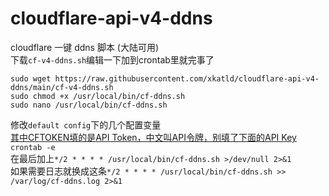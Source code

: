 # cloudflare-api-v4-ddns
cloudflare 一键 ddns 脚本 (大陆可用)  
下载`cf-v4-ddns.sh`编辑一下加到crontab里就完事了  
```
sudo wget https://raw.githubusercontent.com/xkatld/cloudflare-api-v4-ddns/main/cf-v4-ddns.sh
sudo chmod +x /usr/local/bin/cf-ddns.sh
sudo nano /usr/local/bin/cf-ddns.sh
```  
修改`default config`下的几个配置变量  
[其中CFTOKEN填的是API Token，中文叫API令牌，别填了下面的API Key](https://dash.cloudflare.com/profile/api-tokens)  
`crontab -e`  
在最后加上`*/2 * * * * /usr/local/bin/cf-ddns.sh >/dev/null 2>&1`  
如果需要日志就换成这条`*/2 * * * * /usr/local/bin/cf-ddns.sh >> /var/log/cf-ddns.log 2>&1`  
